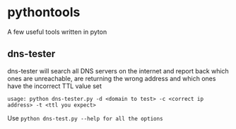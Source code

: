 # pythontools

A few useful tools written in pyton

dns-tester
---
dns-tester  will search all DNS servers on the internet and report back which ones are unreachable, are returning the wrong address and which ones have the incorrect TTL value set

`usage: python dns-tester.py -d <domain to test> -c <correct ip address> -t <ttl you expect>`

Use `python dns-test.py --help for all the options`
